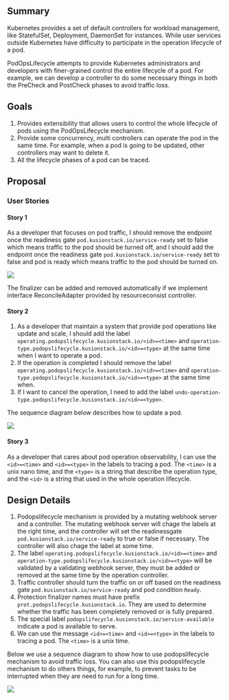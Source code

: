 ## Summary

Kubernetes provides a set of default controllers for workload management, like StatefulSet, Deployment, DaemonSet for instances. While user services outside Kubernetes have difficulty to participate in the operation lifecycle of a pod.

PodOpsLifecycle attempts to provide Kubernetes administrators and developers with finer-grained control the entire lifecycle of a pod. For example, we can develop a controller to do some necessary things in both the PreCheck and PostCheck phases to avoid traffic loss.

## Goals

1. Provides extensibility that allows users to control the whole lifecycle of pods using the PodOpsLifecycle mechanism.
2. Provide some concurrency, multi controllers can operate the pod in the same time. For example, when a pod is going to be updated, other controllers may want to delete it.
3. All the lifecycle phases of a pod can be traced.

## Proposal

### User Stories

#### Story 1

As a developer that focuses on pod traffic, I should remove the endpoint once the readiness gate `pod.kusionstack.io/service-ready` set to false which means traffic to the pod should be turned off, and I should add the endpoint once the readiness gate `pod.kusionstack.io/service-ready` set to false and pod is ready which means traffic to the pod should be turned on.

![](https://mermaid.ink/svg/pako:eNqtksFqwzAMhl9F-Jy29zACgx43GO1t-KLaSmuaWJ6tZJTSd5-SbRkb9DafbPmX_P2WrsaxJ1ObQm8DRUfbgMeMvY1W0Aln2NJIHSfKUyhhluBCwijwwt5G0LUoYNU0U7iGp1AEMHp4R3EnSN9SvZxFS0oNO0IfIpUCRxSapOvzUALHogDndeBNoTwGR6usygsUEhCGFrtCd9_f9TwSyImAok8cFLfN3EPH6OGAHarT_G9IoYDkgaqHQ940s21NAcfRB9Gsud6iusv86P1vYnX5h9dUpqfcY_DasetUyRpN6cmaWreeWhw6scbGm0pxEN5fojP1TGeG5NXOV4NNPf9gZbSXr8w_Z1Jozs-fUzEPx-0DO3m-sA)

The finalizer can be added and removed automatically if we implement interface ReconcileAdapter provided by resourceconsist controller.

#### Story 2

1. As a developer that maintain a system that provide pod operations like update and scale, I should add the label `operating.podopslifecycle.kusionstack.io/<id>=<time>` and `operation-type.podopslifecycle.kusionstack.io/<id>=<type>` at the same time when I want to operate a pod.
2. If the operation is completed I should remove the label `operating.podopslifecycle.kusionstack.io/<id>=<time>` and `operation-type.podopslifecycle.kusionstack.io/<id>=<type>` at the same time when.
3. If I want to cancel the operation, I need to add the label `undo-operation-type.podopslifecycle.kusionstack.io/<id>=<type>`.

The sequence diagram below describes how to update a pod.

![](https://mermaid.ink/svg/pako:eNqtUk1LAzEU_CuPnLfb-1IXhB4VRPEiubwmr21ovkzeVpbS_26ylSpi1UNzSoZhZjLMQaigSXQi0-tAXtHS4Cahk14yKg4JlrQnGyKlCkVMbJSJ6BkegpYeyjkzYNb3Fe7gzmQG9BrekNX2Iu1Wa7C4IgsVRzZ-08agQ8zWrEmNylK7G7IJPpc0u9aE-cLo_mbBxlHfwGKV5n21we9Cwc94jPRPtcLsARl4S5DREVT99hS7BJ0Cn-OX331x-suiRqPLRT1HXTQm4_hLn4_kwp6u01X6QesadYlGOEoOjS5zOtSvSFEYjqToylXTGgfLUkh_LFQcODyNXomO00CNGKYiPtYnujXaXNAytJcQPt-kTdnk_Wmy03KP7zEC-QI)

#### Story 3

As a developer that cares about pod operation observability, I can use the `<id>=<time>` and `<id>=<type>` in the labels to tracing a pod. The `<time>` is a unix nano time, and the `<type>` is a string that describe the operation type, and the `<id>` is a string that used in the whole operation lifecycle.

## Design Details

1. Podopslifecycle mechanism is provided by a mutating webhook server and a controller. The mutating webhook server will chage the labels at the right time, and the controller will set the readinessgate `pod.kusionstack.io/service-ready` to true or false if necessary. The controller will also chage the label at some time.
2. The label `operating.podopslifecycle.kusionstack.io/<id>=<time>` and `operation-type.podopslifecycle.kusionstack.io/<id>=<type>` will be validated by a validating webhook server, they must be added or removed at the same time by the operation controller.
3. Traffic controller should turn the traffic on or off based on the readiness gate `pod.kusionstack.io/service-ready` and pod condition `Ready`.
4. Protection finalizer names must have prefix `prot.podopslifecycle.kusionstack.io`. They are used to determine whether the traffic has been completely removed or is fully prepared.
5. The special label `podopslifecycle.kusionstack.io/service-available` indicate a pod is available to serve.
6. We can use the message `<id>=<time>` and `<id>=<type>` in the labels to tracing a pod. The `<time>` is a unix time.

Below we use a sequence diagram to show how to use podopslifecycle mechanism to avoid traffic loss. You can also use this podopslifecycle mechanism to do others things, for example, to prevent tasks to be interrupted when they are need to run for a long time.

![](https://mermaid.ink/svg/pako:eNrNWF2O0zAQvoqVF0BqC1sWAdVSCcELErAIkJBQH3DtSWutYwfb2VVB3IAjcSeuwDhOmqQJbZMuEk-brsfj8fd985N8j5jmEM0iC18zUAxeCroyNFmohaOZ0ypLlmD8r5QaJ5hIqXLkMgVDndCKvNDKGS1l2-ad5h3_ukztaxED2zAJHcsfDVVWeM_vs7YBrsaxYM1D0cYAc8SslvTu2fn5aPrwycj_fTA5v-dXF64rXDKez_2JM_Kcc6KDhVpNUs11amUZ4-Qqs7jROsquJkLfvxB8_uzCiQTmI3KxNPfntNqu1dhtUjjSB1rOCXXErYFYmgDxXich4rfaATFitXZExyHMT0AYVSSz0O844jRZQTjGm3uH6Efw4qgdUipcPq1BDQKGICTAf__6ucUnNTBma0DL471U4TVFUQV4iXId5LoZYAkO08aATbXieN0A1ZJaQHZVvi54wbhAAKUkBoOx5Ea4NW7FTT7AktaUWvsXCIAP0JjipKkzfEiE9dsOessjaoLaklcT4lktwXGdizgGA5iA3pXNZbhE5MHE2iQIEF6fZcZbyM32zhjyzRoQOEOE278ngFjlgYc-IG0JB-evqnDLcuPVb-7YCgfvpkjo_Gqg-G5JmD56NJpOp6Ozxw9rJWG_6o8nK0ipoMn5vQXZWLdgANHSamJRkAYoyhCsJSuKXKGj3c2IxLVgMPaWG0ItiXFzWT_alXLnhn39IxM-rPyMEeEYpEamFDB0Qc0GycOksSX5LhyR6GvoSK1YKCrFN4wpf5KbfdSdPZ2Opg-Op85nZmpQ3yzXx_YsS9YUo1nCNjLeiLZKL-hfpKh04eFQr6nVVDhKWWWMiLgHshK-FFeYwpBKyjym6AtpAQmu-FXPwzodp3Q6L86mm_4dr0AMUEf7Idti9iouNLRdu_HDALY1LCoMZBOY8t5Yc-xaZzIUzkxxPT455lKhDcIPy7EWX78-KunSt5j9wi0IGdIHa91l18vQLtWSx8BG1RlaXlO3-zsi2M3kE1ot1wpOVsyhQa7_IYemuXpetZTZlOZpOdFufCX1ectH6WIoO40do8zNX8W7eYFndA0BlfJDqlfSvy2dNVL7FsaHfCZtXq6XCptVvxootHX_YIIOw84Q3236jx-jGyLoOUVvY-2F6t8GjO7XxePIHRhK--WI6STFvn0r0-J_NSw6kyFcyrPGK3LJ-9LGr9deonNQOya3yW2Nfe3UalSRPtWv3Z5O6xcd7W5IVu5zc2JHH6DSkOfF_GbAU6506Awh4f0btWf-ywGfpbroNRX5TPSlTOhoFCVY-Kng0Sz6vlCELCI8LIFFNMNHDjHNcFSLFuoHmvoPWh82ikWzXHpRlnKkvfjiFc3Cy02UUvVZ6-o3oG61eRM-k-Vfy378AVORFAs)